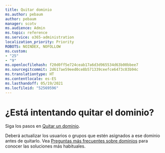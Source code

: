 ```yaml
---
title: Quitar dominio
ms.author: pebaum
author: pebaum
manager: scotv
ms.audience: Admin
ms.topic: reference
ms.service: o365-administration
localization_priority: Priority
ROBOTS: NOINDEX, NOFOLLOW
ms.custom:
- "25"
- "9"
ms.openlocfilehash: f20d0ff5e724ceab17a6d3d965534d63b00bbee7
ms.sourcegitcommit: 2d617ae59eed0ce8b571339ceefce6473c03b94c
ms.translationtype: HT
ms.contentlocale: es-ES
ms.lasthandoff: 05/19/2021
ms.locfileid: "52569596"
---
```

# <a name="trying-to-remove-your-domain"></a>¿Está intentando quitar el dominio?

Siga los pasos en [Quitar un dominio](/microsoft-365/admin/get-help-with-domains/remove-a-domain).
  
Deberá actualizar los usuarios o grupos que estén asignados a ese dominio antes de quitarlo. Vea [Preguntas más frecuentes sobre dominios](/microsoft-365/admin/setup/domains-faq) para conocer las soluciones más habituales.
  